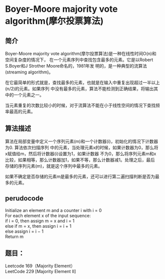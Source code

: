 #  Boyer-Moore majority vote algorithm(摩尔投票算法)  

##  简介  
Boyer-Moore majority vote algorithm(摩尔投票算法)是一种在线性时间O(n)和空间复杂度的情况下，
在一个元素序列中查找包含最多的元素。它是以Robert S.Boyer和J Strother Moore命名的，1981年发
明的，是一种典型的流算法(streaming algorithm)。  

在它最简单的形式就是，查找最多的元素，也就是在输入中重复出现超过一半以上(n/2)的元素。如果序列
中没有最多的元素，算法不能检测到正确结果，将输出其中的一个元素之一。  

当元素重复的次数比较小的时候，对于流算法不能在小于线性空间的情况下查找频率最高的元素。  

##  算法描述  
算法在局部变量中定义一个序列元素(m)和一个计数器(i)，初始化的情况下计数器为0. 算法依次扫描序列
中的元素，当处理元素x的时候，如果计数器为0，那么将x赋值给m，然后将计数器(i)设置为1，如果计数器
不为0，那么将序列元素m和x比较，如果相等，那么计数器加1，如果不等，那么计数器减1。处理之后，最后
存储的序列元素(m)，就是这个序列中最多的元素。  

如果不确定是否存储的元素m是最多的元素，还可以进行第二遍扫描判断是否为最多的元素。  

##  perudocode  
Initialize an element m and a counter i with i = 0  
For each element x of the input sequence:  
  if i = 0, then assign m = x and i = 1  
  else if m = x, then assign i = i + 1  
  else assign i = i − 1  
Return m

##  题目：    
Leetcode 169（Majority Element）  
LeetCode 229 [Majority Element II]   
